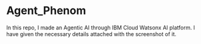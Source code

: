 # Agent_Phenom
In this repo, I made an Agentic AI through IBM Cloud Watsonx AI platform. I have given the necessary details attached with the screenshot of it.
